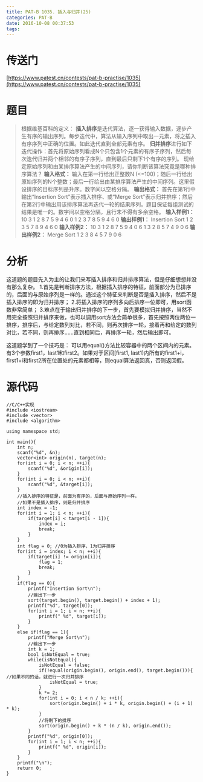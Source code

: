```yaml
---
title: PAT-B 1035. 插入与归并(25)
categories: PAT-B
date: 2016-10-08 00:37:53
tags:
---
```

# 传送门
[https://www.patest.cn/contests/pat-b-practise/1035](https://www.patest.cn/contests/pat-b-practise/1035)
<!--more-->
# 题目
> 根据维基百科的定义：
**插入排序**是迭代算法，逐一获得输入数据，逐步产生有序的输出序列。每步迭代中，算法从输入序列中取出一元素，将之插入有序序列中正确的位置。如此迭代直到全部元素有序。
**归并排序**进行如下迭代操作：首先将原始序列看成N个只包含1个元素的有序子序列，然后每次迭代归并两个相邻的有序子序列，直到最后只剩下1个有序的序列。
现给定原始序列和由某排序算法产生的中间序列，请你判断该算法究竟是哪种排序算法？
**输入格式：**
输入在第一行给出正整数N (<=100)；随后一行给出原始序列的N个整数；最后一行给出由某排序算法产生的中间序列。这里假设排序的目标序列是升序。数字间以空格分隔。
**输出格式：**
首先在第1行中输出“Insertion Sort”表示插入排序、或“Merge Sort”表示归并排序；然后在第2行中输出用该排序算法再迭代一轮的结果序列。题目保证每组测试的结果是唯一的。数字间以空格分隔，且行末不得有多余空格。
**输入样例1：**
10
3 1 2 8 7 5 9 4 6 0
1 2 3 7 8 5 9 4 6 0
**输出样例1：**
Insertion Sort
1 2 3 5 7 8 9 4 6 0
**输入样例2：**
10
3 1 2 8 7 5 9 4 0 6
1 3 2 8 5 7 4 9 0 6
**输出样例2：**
Merge Sort
1 2 3 8 4 5 7 9 0 6

# 分析
这道题的题目先入为主的让我们来写插入排序和归并排序算法，但是仔细想想并没有那么复杂。
1.首先是判断排序方法，根据插入排序的特征，前面部分为已排序的，后面的与原始序列是一样的。通过这个特征来判断是否是插入排序，然后不是插入排序的即为归并排序；
2.将插入排序的序列多向后排序一位即可，用sort函数非常简单；
3.难点在于输出归并排序的下一步，首先要模拟归并排序，当然不用完全按照归并排序来做，也可以调用sort方法会简单很多，首先按照两位两位一排序，排序后，与给定数列对比，若不同，则再次排序一轮，接着再和给定的数列对比，若不同，则再排序……直到相同后，再排序一轮，然后输出即可。

这道题学到了一个技巧是：
可以用equal()方法比较容器中的两个区间内的元素。有3个参数first1，last1和first2。如果对于区间[first1, last1)内所有的first1+i，first1+i和first2所在位置处的元素都相等，则equal算法返回真，否则返回假。

# 源代码

	//C/C++实现
	#include <iostream>
	#include <vector>
	#include <algorithm>

	using namespace std;

	int main(){
		int n;
		scanf("%d", &n);
		vector<int> origin(n), target(n);
		for(int i = 0; i < n; ++i){
			scanf("%d", &origin[i]);
		}
		for(int i = 0; i < n; ++i){
			scanf("%d", &target[i]);
		}
		//插入排序的特征是，前面为有序的，后面与原始序列一样。
		//如果不是插入排序，则是归并排序
		int index = -1;
		for(int i = 1; i < n; ++i){
			if(target[i] < target[i - 1]){
				index = i;
				break;
			}
		}
		int flag = 0; //0为插入排序，1为归并排序
		for(int i = index; i < n; ++i){
			if(target[i] != origin[i]){
				flag = 1;
				break;
			}
		}
		if(flag == 0){
			printf("Insertion Sort\n");
			//输出下一步
			sort(target.begin(), target.begin() + index + 1);
			printf("%d", target[0]);
			for(int i = 1; i < n; ++i){
				printf(" %d", target[i]);
			}
		}
		else if(flag == 1){
			printf("Merge Sort\n");
			//输出下一步
			int k = 1;
			bool isNotEqual = true;
			while(isNotEqual){
				isNotEqual = false;
				if(!equal(origin.begin(), origin.end(), target.begin())){ //如果不同的话，就进行一次归并排序
					isNotEqual = true;
				}
				k *= 2;
				for(int i = 0; i < n / k; ++i){
					sort(origin.begin() + i * k, origin.begin() + (i + 1) * k);
				}
				//将剩下的排序
				sort(origin.begin() + k * (n / k), origin.end());
			}
			printf("%d", origin[0]);
			for(int i = 1; i < n; ++i){
				printf(" %d", origin[i]);
			}
		}
		printf("\n");
		return 0;
	}
